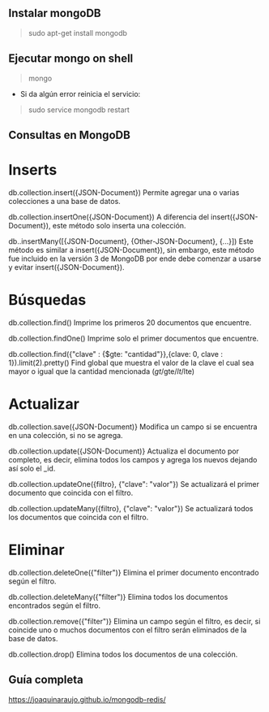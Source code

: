 ## Instalar mongoDB
> sudo apt-get install mongodb

## Ejecutar mongo on shell
> mongo
* Si da algún error reinicia el servicio:
> sudo service mongodb restart

## Consultas en MongoDB

# Inserts
db.collection.insert({JSON-Document}) 
Permite agregar una o varias colecciones a una base de datos.

db.collection.insertOne({JSON-Document}) 
A diferencia del insert({JSON-Document}), este método solo inserta una colección.

db.<collection>.insertMany([{JSON-Document}, {Other-JSON-Document}, {...}]) 
Este método es similar a insert({JSON-Document}), sin embargo, este método fue incluido en la versión 3 de MongoDB por ende debe comenzar a usarse y evitar insert({JSON-Document}).

# Búsquedas
db.collection.find() 
Imprime los primeros 20 documentos que encuentre.

db.collection.findOne() 
Imprime solo el primer documentos que encuentre.

db.collection.find({"clave" : {$gte: "cantidad"}},{clave: 0, clave : 1}).limit(2).pretty() 
Find global que muestra el valor de la clave el cual sea mayor o igual que la cantidad mencionada ($gt/$gte/$lt/$lte)

# Actualizar
db.collection.save({JSON-Document)} 
Modifica un campo si se encuentra en una colección, si no se agrega.

db.collection.update({JSON-Document)} 
Actualiza el documento por completo, es decir, elimina todos los campos y agrega los nuevos dejando así solo el _id.

db.collection.updateOne({filtro}, {"clave": "valor"}) 
Se actualizará el primer documento que coincida con el filtro.

db.collection.updateMany({filtro}, {"clave": "valor"}) 
Se actualizará todos los documentos que coincida con el filtro.

# Eliminar
db.collection.deleteOne({"filter")} 
Elimina el primer documento encontrado según el filtro.

db.collection.deleteMany({"filter")} 
Elimina todos los documentos encontrados según el filtro.

db.collection.remove({"filter")} 
Elimina un campo según el filtro, es decir, si coincide uno o muchos documentos con el filtro serán eliminados de la base de datos.

db.collection.drop() 
Elimina todos los documentos de una colección.

## Guía completa
https://joaquinaraujo.github.io/mongodb-redis/
